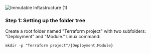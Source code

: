 ![Immutable Inftastructure (1)](https://github.com/silviob99/Project-4-Immutable-Architecture-Using-Terraform-Ansible-Packer/assets/107585020/5168ee23-eddb-4419-b758-0c0f861ed5c9)



### Step 1: Setting up the folder tree

Create a root folder named "Terraform project" with two subfolders: "Deployment" and "Module."
Linux command:
```
mkdir -p "Terraform project"/{Deployment,Module}
```


